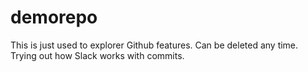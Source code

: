# demorepo
This is just used to explorer Github features. Can be deleted any time. 
Trying out how Slack works with commits. 
